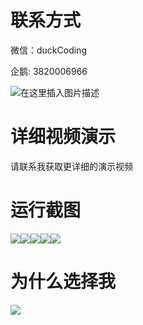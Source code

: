 # 联系方式

微信：duckCoding

企鹅: 3820006966

![在这里插入图片描述](http://upload.cxycsx.vip/91ab4bcb4f2c4c6db86365bb6d6e9c62.jpeg)

# 详细视频演示

请联系我获取更详细的演示视频

# 运行截图

![](http://www.bysj52.com/uploadfile/ueditor/image/202306/%E6%AF%95%E8%AE%BEssm137%E5%9F%BA%E4%BA%8ESSM%E6%A1%86%E6%9E%B6%E7%9A%84%E5%BE%AE%E5%8D%9A%E7%B3%BB%E7%BB%9F+vue%E6%AF%95%E4%B8%9A%E8%AE%BE%E8%AE%A1/1.png)![](http://www.bysj52.com/uploadfile/ueditor/image/202306/%E6%AF%95%E8%AE%BEssm137%E5%9F%BA%E4%BA%8ESSM%E6%A1%86%E6%9E%B6%E7%9A%84%E5%BE%AE%E5%8D%9A%E7%B3%BB%E7%BB%9F+vue%E6%AF%95%E4%B8%9A%E8%AE%BE%E8%AE%A1/5.png)![](http://www.bysj52.com/uploadfile/ueditor/image/202306/%E6%AF%95%E8%AE%BEssm137%E5%9F%BA%E4%BA%8ESSM%E6%A1%86%E6%9E%B6%E7%9A%84%E5%BE%AE%E5%8D%9A%E7%B3%BB%E7%BB%9F+vue%E6%AF%95%E4%B8%9A%E8%AE%BE%E8%AE%A1/3.png)![](http://www.bysj52.com/uploadfile/ueditor/image/202306/%E6%AF%95%E8%AE%BEssm137%E5%9F%BA%E4%BA%8ESSM%E6%A1%86%E6%9E%B6%E7%9A%84%E5%BE%AE%E5%8D%9A%E7%B3%BB%E7%BB%9F+vue%E6%AF%95%E4%B8%9A%E8%AE%BE%E8%AE%A1/4.png)![](http://www.bysj52.com/uploadfile/ueditor/image/202306/%E6%AF%95%E8%AE%BEssm137%E5%9F%BA%E4%BA%8ESSM%E6%A1%86%E6%9E%B6%E7%9A%84%E5%BE%AE%E5%8D%9A%E7%B3%BB%E7%BB%9F+vue%E6%AF%95%E4%B8%9A%E8%AE%BE%E8%AE%A1/2.png)

# 为什么选择我

![](http://upload.cxycsx.vip/%E7%A8%8B%E5%BA%8F%E8%AE%BE%E8%AE%A1.png)

